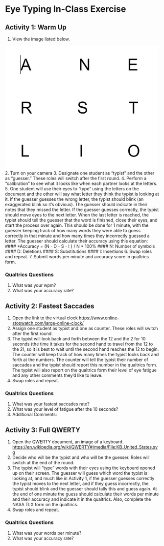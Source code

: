 # Eye Typing In-Class Exercise

## Activity 1: Warm Up

1. View the image listed below.
<img src="images/arel.JPG" width="500">
2. Turn on your camera
3. Designate one student as “typist” and the other as “guesser.”  These roles will switch after the first round.
4. Perform a “calibration” to see what it looks like when each partner looks at the letters.
5. One student will use their eyes to “type” using the letters on the document and the other will say what letter they think the typist is looking at it.  If the guesser guesses   the wrong letter, the typist should blink (an exaggerated blink so it’s obvious).  The guesser should indicate in their notes that they missed the letter.  If the guesser       guesses correctly, the typist should move eyes to the next letter.  When the last letter is reached, the typist should tell the guesser that the word is finished, close         their eyes, and start the process over again.  This should be done for 1 minute, with the guesser keeping track of how many words they were able to guess correctly in that       minute and how many times they incorrectly guessed a letter.  The guesser should calculate their accuracy using this equation:
     #### *Accuracy =  {N - D - S - I } / N * 100%
     #### N: Number of symbols
     #### D: Deletions
     #### S: Substitutions
     #### I: Insertions
6. Swap roles and repeat.
7. Submit words per minute and accuracy score in qualtrics form.

### Qualtrics Questions
1. What was your wpm?
2. What was your accuracy rate?

## Activity 2: Fastest Saccades

1. Open the link to the virtual clock
    https://www.online-stopwatch.com/large-online-clock/
2. Assign one student as typist and one as counter.  These roles will switch after the first round.
3. The typist will look back and forth between the 12 and the 2 for 10 seconds (the time it takes for the second hand to travel from the 12 to the 2), so it is best to wait          until the second hand reaches the 12 to begin.  The counter will keep track of how many times the typist looks back and forth at the numbers.  The counter will tell the          typist their number of saccades and the typist should report this number in the qualtrics form.  The typist will also report on the qualtrics form their level of eye            fatigue and any other comments they’d like to leave.  
4. Swap roles and repeat.

### Qualtrics Questions
1. What was your fastest saccades rate?
2. What was your level of fatigue after the 10 seconds?
3. Additional Comments:

## Activity 3: Full QWERTY

1. Open the QWERTY document, an image of a keyboard.
    https://en.wikipedia.org/wiki/QWERTY#/media/File:KB_United_States.svg
2. Decide who will be the typist and who will be the guesser.  Roles will switch at the end of the round.  
3. The typist will “type” words with their eyes using the keyboard opened up on their screen.  The guesser will guess which word the typist is looking at, and much like in Activity 1, if the guesser guesses correctly the typist moves to the next letter, and if they guess incorrectly, the typist should blink and the guesser should tally this and guess again.  At the end of one minute the guess should calculate their words per minute and their accuracy and indicate it in the qualtrics.  Also, complete the NASA TLX form on the qualtrics.  
4. Swap roles and repeat.

### Qualtrics Questions
1. What was your words per minute?
2. What was your accuracy rate?


